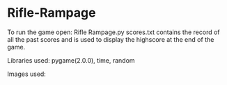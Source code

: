 # Rifle-Rampage

To run the game open: Rifle Rampage.py
scores.txt contains the record of all the past scores and is used to display the highscore at the end of the game.

Libraries used: pygame(2.0.0), time, random

Images used: 
